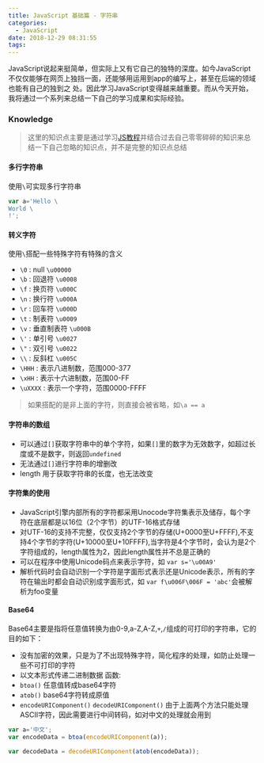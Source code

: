 ```yaml
---
title: JavaScript 基础篇 - 字符串
categories:
  - JavaScript
date: 2018-12-29 08:31:55
tags:
---
```


JavaScript说起来挺简单，但实际上又有它自己的独特的深度。如今JavaScript不仅仅能够在网页上独挡一面，还能够用运用到app的编写上，甚至在后端的领域也能有自己的独到之
处。因此学习JavaScript变得越来越重要。而从今天开始，我将通过一个系列来总结一下自己的学习成果和实际经验。

### Knowledge
> 这里的知识点主要是通过学习[JS教程](https://wangdoc.com/javascript)并结合过去自己零零碎碎的知识来总结一下自己忽略的知识点，并不是完整的知识点总结  

<!-- more -->

#### 多行字符串
使用`\`可实现多行字符串
```js
var a='Hello \
World \
!';
```

#### 转义字符
使用`\`搭配一些特殊字符有特殊的含义  
+ `\0` : null  `\u00000`
+ `\b` : 回退符 `\u0008`
+ `\f` : 换页符 `\u000C`
+ `\n` : 换行符 `\u000A`
+ `\r` : 回车符 `\u000D`
+ `\t` : 制表符 `\u0009`
+ `\v` : 垂直制表符 `\u000B`
+ `\'` : 单引号  `\u0027`
+ `\"` : 双引号  `\u0022`
+ `\\` : 反斜杠  `\u005C`
+ `\HHH` : 表示八进制数，范围000-377
+ `\xHH` : 表示十六进制数，范围00-FF
+ `\uXXXX` : 表示一个字符，范围0000-FFFF  
> 如果搭配的是非上面的字符，则直接会被省略，如`\a == a`

#### 字符串的数组
+ 可以通过`[]`获取字符串中的单个字符，如果`[]`里的数字为无效数字，如超过长度或不是数字，则返回`undefined` 
+ 无法通过`[]`进行字符串的增删改
+ length 用于获取字符串的长度，也无法改变

#### 字符集的使用
+ JavaScript引擎内部所有的字符都采用Unocode字符集表示及储存，每个字符在底层都是以16位（2个字节）的UTF-16格式存储 
+ 对UTF-16的支持不完整，仅仅支持2个字节的存储(U+0000至U+FFFF),不支持4个字节的字符(U+10000至U+10FFFF),当字符是4个字节时，会认为是2个字符组成的，length属性为2，因此length属性并不总是正确的
+ 可以在程序中使用Unicode码点来表示字符，如 `var s='\u00A9'`
+ 解析代码时会自动识别一个字符是字面形式表示还是Unicode表示，所有的字符在输出时都会自动识别成字面形式，如 `var f\u006F\006F = 'abc'`会被解析为foo变量  

#### Base64  
Base64主要是指将任意值转换为由0-9,a-Z,A-Z,`+`,`/`组成的可打印的字符串，它的目的如下： 
- 没有加密的效果，只是为了不出现特殊字符，简化程序的处理，如防止处理一些不可打印的字符
- 以文本形式传递二进制数据
函数:
- `btoa()` 任意值转成base64字符
- `atob()` base64字符转成原值
- `encodeURIComponent()` `decodeURIComponent()`  由于上面两个方法只能处理ASCII字符，因此需要进行中间转码，如对中文的处理就会用到
```js
var a='中文';
var encodeData = btoa(encodeURIComponent(a));

var decodeData = decodeURIComponent(atob(encodeData));
```




